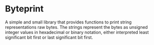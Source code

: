 # Byteprint
A simple and small library that provides functions to print string representations raw bytes.
The strings represent the bytes as unsigned integer values in hexadecimal or binary notation,
either interpreted least significant bit first or last significant bit first.
